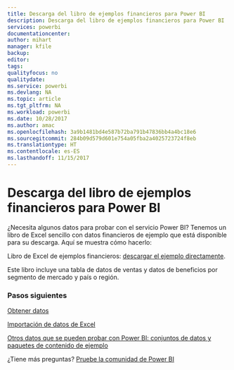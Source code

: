 ```yaml
---
title: Descarga del libro de ejemplos financieros para Power BI
description: Descarga del libro de ejemplos financieros para Power BI
services: powerbi
documentationcenter: 
author: mihart
manager: kfile
backup: 
editor: 
tags: 
qualityfocus: no
qualitydate: 
ms.service: powerbi
ms.devlang: NA
ms.topic: article
ms.tgt_pltfrm: NA
ms.workload: powerbi
ms.date: 10/28/2017
ms.author: amac
ms.openlocfilehash: 3a9b1481bd4e587b72ba791b47836bb4a4bc18e6
ms.sourcegitcommit: 284b09d579d601e754a05fba2a4025723724f8eb
ms.translationtype: HT
ms.contentlocale: es-ES
ms.lasthandoff: 11/15/2017
---
```

# <a name="download-the-financial-sample-workbook-for-power-bi"></a>Descarga del libro de ejemplos financieros para Power BI
¿Necesita algunos datos para probar con el servicio Power BI? Tenemos un libro de Excel sencillo con datos financieros de ejemplo que está disponible para su descarga.  Aquí se muestra cómo hacerlo:

Libro de Excel de ejemplos financieros: [descargar el ejemplo directamente](http://go.microsoft.com/fwlink/?LinkID=521962).

Este libro incluye una tabla de datos de ventas y datos de beneficios por segmento de mercado y país o región.

### <a name="next-steps"></a>Pasos siguientes
[Obtener datos](service-get-data.md)

[Importación de datos de Excel](service-excel-workbook-files.md)

[Otros datos que se pueden probar con Power BI: conjuntos de datos y paquetes de contenido de ejemplo](sample-datasets.md)

¿Tiene más preguntas? [Pruebe la comunidad de Power BI](http://community.powerbi.com/)

